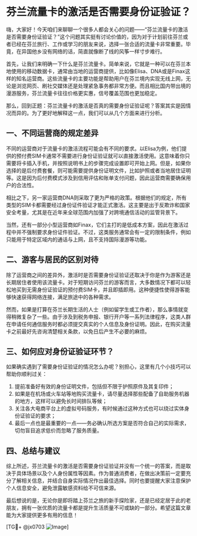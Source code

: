 # 芬兰流量卡的激活是否需要身份证验证？

嗨，大家好！今天咱们来聊聊一个很多人都会关心的问题——“芬兰流量卡的激活是否需要身份证验证？”这个问题其实挺有讨论价值的，因为对于计划前往芬兰或者已经在芬兰旅行、工作或学习的朋友来说，选择一张合适的流量卡非常重要。毕竟，在异国他乡没有网络的话，简直就像断了线的风筝一样寸步难行。

首先，让我们来明确一下什么是芬兰流量卡。简单来说，它就是一种可以在芬兰本地使用的移动数据卡，通常由当地的运营商提供，比如像Elisa、DNA或是Finax这样的知名运营商。这些流量卡的主要功能是帮助用户在芬兰境内实现无线上网，无论是浏览网页、刷社交媒体还是处理紧急事务都非常方便。而且相比国内带出境的漫游服务，芬兰流量卡往往价格更实惠，信号覆盖范围也更加稳定。

那么，回到正题：芬兰流量卡的激活是否真的需要身份证验证呢？答案其实是因情况而异的。为了更好地解释这一点，我们可以从几个方面来进行分析。

## 一、不同运营商的规定差异

不同的运营商对于流量卡的激活流程可能会有不同的要求。以Elisa为例，他们提供的预付费SIM卡通常不需要进行身份证验证就可以直接激活使用。这意味着你只需要将卡插入手机，并按照说明书上的步骤完成设置即可开始上网。但是，如果你选择的是后付费套餐，则可能需要提供身份证明文件，比如护照或者当地居住证明等。这是因为后付费模式涉及到信用评估和账单支付问题，因此运营商需要确保用户的合法性。

相比之下，另一家运营商DNA则采取了更为严格的政策。根据他们的规定，所有类型的SIM卡都需要经过身份证件验证才能正式激活。这主要是出于反欺诈和国家安全考量，尤其是在近年来全球范围内加强了对跨境通信活动的监管背景下。

当然，还有一部分小型运营商如Finax，它们主打的是低成本方案，因此在激活过程中并不强制要求身份证件验证。不过，这类服务通常会有一定的限制条件，例如只能用于特定区域内的通话与上网，且不支持国际漫游等功能。

## 二、游客与居民的区别对待

除了运营商之间的差异外，激活时是否需要身份证验证还取决于你是作为游客还是长期居住者使用该流量卡。对于短期访问芬兰的游客而言，大多数情况下都可以轻松地买到无需身份证验证的预付费SIM卡，并且即插即用。这种便捷性使得游客能够快速获得网络连接，满足旅途中的各种需求。

然而，如果是打算在芬兰长期生活的人士（例如留学生或工作者），那么事情就变得稍微复杂了一些。由于涉及到税务申报、银行开户等一系列法律程序，这类人群在申请任何通信服务时都必须提交真实的个人信息及身份证明。因此，在购买流量卡之前最好先咨询清楚相关条款，以免日后产生不必要的麻烦。

## 三、如何应对身份证验证环节？

如果确实遇到了需要身份证验证的情况怎么办呢？别担心，这里有几个小技巧可以帮助你顺利过关：

1. 提前准备好有效的身份证明文件，包括但不限于护照原件及其复印件；
2. 如果是在机场或火车站等地购买流量卡，请尽量选择那些配备了自助服务机器的地方，这样可以避免长时间排队等候；
3. 关注各大电商平台上的虚拟号码服务，有时候通过这种方式也可以绕过实体身份证验证的要求；
4. 最后一点也是最重要的一点——务必确认所选方案是否符合自己的实际需求，切勿盲目追求低价而忽略了服务质量。

## 四、总结与建议

综上所述，芬兰流量卡的激活是否需要身份证验证并没有一个统一的答案，而是取决于具体场景以及个人身份属性等因素。作为普通消费者，在做出决策前一定要充分了解相关信息，并结合自身实际情况作出最佳选择。同时也要提醒大家注意保护个人信息安全，避免泄露敏感资料给不可信来源。

最后想说的是，无论你是即将踏上芬兰之旅的新手探险家，还是已经定居于此的老朋友，拥有一张优质的流量卡都是提升生活质量不可或缺的一部分。希望这篇文章能为大家提供更多有用的信息！

[TG💪+ @jx0703 ![Image](https://github.com/user-attachments/assets/dbca1d08-cadb-493c-b0ec-ad6f7a83f270)]